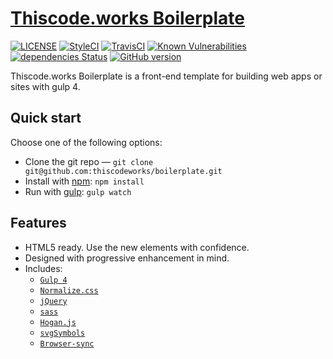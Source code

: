 # [Thiscode.works Boilerplate](https://thiscode.works/)
[![LICENSE](https://img.shields.io/badge/license-MIT-lightgrey.svg)](https://github.com/thiscodeworks/boilerplate/blob/sass/licence.txt)
[![StyleCI](https://github.styleci.io/repos/101681917/shield?branch=sass)](https://github.styleci.io/repos/101681917/)
[![TravisCI](https://api.travis-ci.org/thiscodeworks/boilerplate.svg?branch=sass)](https://travis-ci.org/thiscodeworks/boilerplate)
[![Known Vulnerabilities](https://snyk.io/test/github/thiscodeworks/boilerplate/badge.svg)](https://snyk.io/test/github/thiscodeworks/boilerplate)
[![dependencies Status](https://david-dm.org/thiscodeworks/boilerplate/status.svg)](https://david-dm.org/thiscodeworks/boilerplate)
[![GitHub version](https://badge.fury.io/gh/thiscodeworks%2Fboilerplate.svg)](https://badge.fury.io/gh/thiscodeworks%2Fboilerplate)

Thiscode.works Boilerplate is a front-end template for building web apps or sites with gulp 4.

## Quick start

Choose one of the following options:

- Clone the git repo — `git clone
  git@github.com:thiscodeworks/boilerplate.git`
- Install with [npm](https://www.npmjs.com/): `npm install`
- Run with [gulp](https://gulpjs.com/): `gulp watch`


## Features

* HTML5 ready. Use the new elements with confidence.
* Designed with progressive enhancement in mind.
* Includes:
  * [`Gulp 4`](https://gulpjs.com/)
  * [`Normalize.css`](https://necolas.github.com/normalize.css/)
  * [`jQuery`](https://jquery.com/)
  * [`sass`](https://sass-lang.com/)      
  * [`Hogan.js`](http://twitter.github.io/hogan.js/)  
  * [`svgSymbols`](https://www.npmjs.com/package/gulp-svg-symbols)    
  * [`Browser-sync`](https://www.browsersync.io/)    
